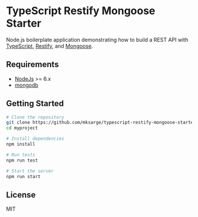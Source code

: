 # TypeScript Restify Mongoose Starter

Node.js boilerplate application demonstrating how to build a REST API with
[TypeScript][ts], [Restify][restify], and [Mongoose][mongoose].

## Requirements

* [NodeJs](http://nodejs.org) >= 6.x 
* [mongodb](http://mongodb.org)

## Getting Started

```sh
# Clone the repository
git clone https://github.com/mksarge/typescript-restify-mongoose-starter.git myproject
cd myproject

# Install dependencies
npm install

# Run tests
npm run test

# Start the server
npm run start
```

## License

MIT

[ts]: <https://www.typescriptlang.org/>
[restify]: <http://restify.com/>
[mongoose]: <http://mongoosejs.com/>
